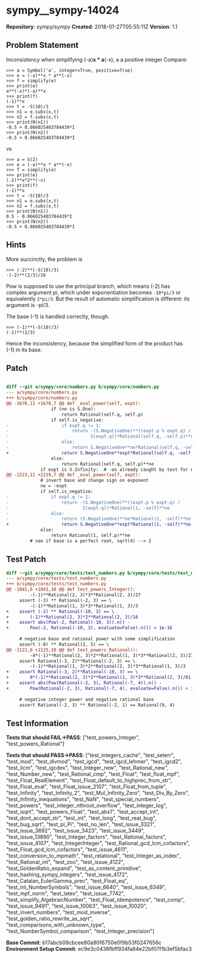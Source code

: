 # sympy__sympy-14024

**Repository**: sympy/sympy
**Created**: 2018-01-27T05:55:11Z
**Version**: 1.1

## Problem Statement

Inconsistency when simplifying (-a)**x * a**(-x), a a positive integer
Compare:

```
>>> a = Symbol('a', integer=True, positive=True)
>>> e = (-a)**x * a**(-x)
>>> f = simplify(e)
>>> print(e)
a**(-x)*(-a)**x
>>> print(f)
(-1)**x
>>> t = -S(10)/3
>>> n1 = e.subs(x,t)
>>> n2 = f.subs(x,t)
>>> print(N(n1))
-0.5 + 0.866025403784439*I
>>> print(N(n2))
-0.5 + 0.866025403784439*I
```

vs

```
>>> a = S(2)
>>> e = (-a)**x * a**(-x)
>>> f = simplify(e)
>>> print(e)
(-2)**x*2**(-x)
>>> print(f)
(-1)**x
>>> t = -S(10)/3
>>> n1 = e.subs(x,t)
>>> n2 = f.subs(x,t)
>>> print(N(n1))
0.5 - 0.866025403784439*I
>>> print(N(n2))
-0.5 + 0.866025403784439*I
```


## Hints

More succinctly, the problem is
```
>>> (-2)**(-S(10)/3)
-(-2)**(2/3)/16
```
Pow is supposed to use the principal branch, which means (-2) has complex argument pi, which under exponentiation becomes `-10*pi/3` or equivalently `2*pi/3`. But the result of automatic simplification is different: its argument is -pi/3. 

The base (-1) is handled correctly, though.
```
>>> (-1)**(-S(10)/3)
(-1)**(2/3)
```
Hence the inconsistency, because the simplified form of the product has (-1) in its base.

## Patch

```diff

diff --git a/sympy/core/numbers.py b/sympy/core/numbers.py
--- a/sympy/core/numbers.py
+++ b/sympy/core/numbers.py
@@ -1678,11 +1678,7 @@ def _eval_power(self, expt):
                 if (ne is S.One):
                     return Rational(self.q, self.p)
                 if self.is_negative:
-                    if expt.q != 1:
-                        return -(S.NegativeOne)**((expt.p % expt.q) /
-                               S(expt.q))*Rational(self.q, -self.p)**ne
-                    else:
-                        return S.NegativeOne**ne*Rational(self.q, -self.p)**ne
+                    return S.NegativeOne**expt*Rational(self.q, -self.p)**ne
                 else:
                     return Rational(self.q, self.p)**ne
             if expt is S.Infinity:  # -oo already caught by test for negative
@@ -2223,11 +2219,7 @@ def _eval_power(self, expt):
             # invert base and change sign on exponent
             ne = -expt
             if self.is_negative:
-                if expt.q != 1:
-                    return -(S.NegativeOne)**((expt.p % expt.q) /
-                            S(expt.q))*Rational(1, -self)**ne
-                else:
-                    return (S.NegativeOne)**ne*Rational(1, -self)**ne
+                    return S.NegativeOne**expt*Rational(1, -self)**ne
             else:
                 return Rational(1, self.p)**ne
         # see if base is a perfect root, sqrt(4) --> 2


```

## Test Patch

```diff
diff --git a/sympy/core/tests/test_numbers.py b/sympy/core/tests/test_numbers.py
--- a/sympy/core/tests/test_numbers.py
+++ b/sympy/core/tests/test_numbers.py
@@ -1041,6 +1041,10 @@ def test_powers_Integer():
         -(-1)**Rational(2, 3)*3**Rational(2, 3)/27
     assert (-3) ** Rational(-2, 3) == \
         -(-1)**Rational(1, 3)*3**Rational(1, 3)/3
+    assert (-2) ** Rational(-10, 3) == \
+        (-1)**Rational(2, 3)*2**Rational(2, 3)/16
+    assert abs(Pow(-2, Rational(-10, 3)).n() -
+        Pow(-2, Rational(-10, 3), evaluate=False).n()) < 1e-16
 
     # negative base and rational power with some simplification
     assert (-8) ** Rational(2, 5) == \
@@ -1121,6 +1125,10 @@ def test_powers_Rational():
         -4*(-1)**Rational(2, 3)*2**Rational(1, 3)*3**Rational(2, 3)/27
     assert Rational(-3, 2)**Rational(-2, 3) == \
         -(-1)**Rational(1, 3)*2**Rational(2, 3)*3**Rational(1, 3)/3
+    assert Rational(-3, 2)**Rational(-10, 3) == \
+        8*(-1)**Rational(2, 3)*2**Rational(1, 3)*3**Rational(2, 3)/81
+    assert abs(Pow(Rational(-2, 3), Rational(-7, 4)).n() -
+        Pow(Rational(-2, 3), Rational(-7, 4), evaluate=False).n()) < 1e-16
 
     # negative integer power and negative rational base
     assert Rational(-2, 3) ** Rational(-2, 1) == Rational(9, 4)

```

## Test Information

**Tests that should FAIL→PASS**: ["test_powers_Integer", "test_powers_Rational"]

**Tests that should PASS→PASS**: ["test_integers_cache", "test_seterr", "test_mod", "test_divmod", "test_igcd", "test_igcd_lehmer", "test_igcd2", "test_ilcm", "test_igcdex", "test_Integer_new", "test_Rational_new", "test_Number_new", "test_Rational_cmp", "test_Float", "test_float_mpf", "test_Float_RealElement", "test_Float_default_to_highprec_from_str", "test_Float_eval", "test_Float_issue_2107", "test_Float_from_tuple", "test_Infinity", "test_Infinity_2", "test_Mul_Infinity_Zero", "test_Div_By_Zero", "test_Infinity_inequations", "test_NaN", "test_special_numbers", "test_powers", "test_integer_nthroot_overflow", "test_integer_log", "test_isqrt", "test_powers_Float", "test_abs1", "test_accept_int", "test_dont_accept_str", "test_int", "test_long", "test_real_bug", "test_bug_sqrt", "test_pi_Pi", "test_no_len", "test_issue_3321", "test_issue_3692", "test_issue_3423", "test_issue_3449", "test_issue_13890", "test_Integer_factors", "test_Rational_factors", "test_issue_4107", "test_IntegerInteger", "test_Rational_gcd_lcm_cofactors", "test_Float_gcd_lcm_cofactors", "test_issue_4611", "test_conversion_to_mpmath", "test_relational", "test_Integer_as_index", "test_Rational_int", "test_zoo", "test_issue_4122", "test_GoldenRatio_expand", "test_as_content_primitive", "test_hashing_sympy_integers", "test_issue_4172", "test_Catalan_EulerGamma_prec", "test_Float_eq", "test_int_NumberSymbols", "test_issue_6640", "test_issue_6349", "test_mpf_norm", "test_latex", "test_issue_7742", "test_simplify_AlgebraicNumber", "test_Float_idempotence", "test_comp", "test_issue_9491", "test_issue_10063", "test_issue_10020", "test_invert_numbers", "test_mod_inverse", "test_golden_ratio_rewrite_as_sqrt", "test_comparisons_with_unknown_type", "test_NumberSymbol_comparison", "test_Integer_precision"]

**Base Commit**: b17abcb09cbcee80a90f6750e0f9b53f0247656c
**Environment Setup Commit**: ec9e3c0436fbff934fa84e22bf07f1b3ef5bfac3
